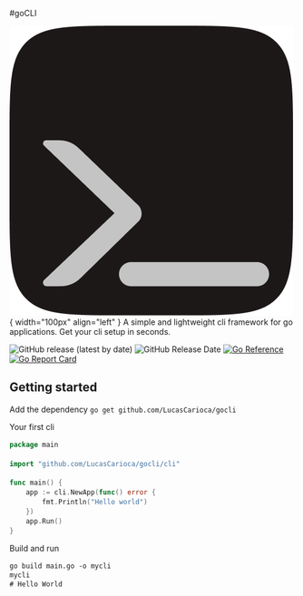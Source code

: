 #goCLI

![goCLI](assets/gocli.png){ width="100px" align="left" }
A simple and lightweight cli framework for go applications. Get your cli setup in seconds.

![GitHub release (latest by date)](https://img.shields.io/github/v/release/LucasCarioca/gocli)
![GitHub Release Date](https://img.shields.io/github/release-date/LucasCarioca/gocli)
[![Go Reference](https://pkg.go.dev/badge/github.com/LucasCarioca/gocli.svg)](https://pkg.go.dev/github.com/LucasCarioca/gocli)
[![Go Report Card](https://goreportcard.com/badge/github.com/LucasCarioca/gocli)](https://goreportcard.com/report/github.com/LucasCarioca/gocli)

## Getting started

Add the dependency `go get github.com/LucasCarioca/gocli`

Your first cli

```go
package main

import "github.com/LucasCarioca/gocli/cli"

func main() {
    app := cli.NewApp(func() error {
        fmt.Println("Hello world")    	
    })
    app.Run()
}
```

Build and run

```shell
go build main.go -o mycli
mycli
# Hello World
```


